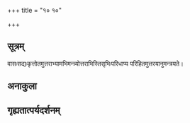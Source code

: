 +++
title = "१० १०"

+++
## सूत्रम्
वासःसद्यःकृत्तोतमुत्तराभ्यामभिमन्त्र्योत्तराभिस्तिसृभिःपरिधाप्य परिहितमुत्तरयानुमन्त्रयते।
## अनाकुला

## गृह्यतात्पर्यदर्शनम्

